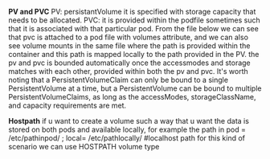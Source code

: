 **PV and PVC**
PV: persistantVolume it is specified with storage capacity that needs to be allocated.
PVC: it is provided within the podfile sometimes such that it is associated with that particular pod.
From the file below we can see that pvc is attached to a pod file with volumes attribute, and we can also see volume mounts in the same file where the path is 
provided within the container and this path is mapped locally to the path provided in the PV.
the pv and pvc is bounded automatically once the accessmodes and storage matches with each other, provided within both the pv and pvc.
It's worth noting that a PersistentVolumeClaim can only be bound to a single PersistentVolume at a time, but a PersistentVolume can be bound to 
multiple PersistentVolumeClaims, as long as the accessModes, storageClassName, and capacity requirements are met.

**Hostpath**
if u want to create a volume such a way that u want the data is stored on both pods and available locally, for example the path in 
pod = /etc/pathinpod/ ;
local= /etc/pathlocally/ #localhost path
for this kind of scenario we can use HOSTPATH volume type

